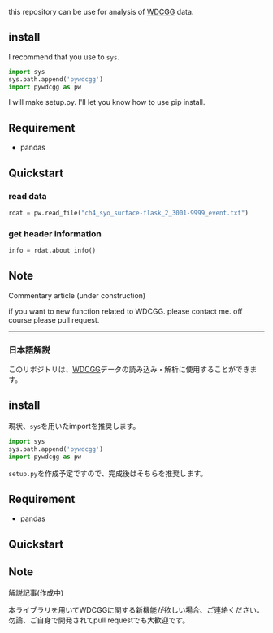this repository can be use for analysis of [WDCGG](https://gaw.kishou.go.jp/jp) data.

## install
I recommend that you use to ``sys``.

```python
import sys
sys.path.append('pywdcgg')
import pywdcgg as pw
```

I will make setup.py.
I'll let you know how to use pip install.

## Requirement
- pandas

## Quickstart
### read data

```python
rdat = pw.read_file("ch4_syo_surface-flask_2_3001-9999_event.txt")
```

### get header information

```python
info = rdat.about_info()
```


## Note
Commentary article (under construction)

if you want to new function related to WDCGG.
please contact me. off course please pull request.

---
### 日本語解説

このリポジトリは、[WDCGG](https://gaw.kishou.go.jp/jp)データの読み込み・解析に使用することができます。

## install
現状、``sys``を用いたimportを推奨します。

```python
import sys
sys.path.append('pywdcgg')
import pywdcgg as pw
```

``setup.py``を作成予定ですので、完成後はそちらを推奨します。

## Requirement
- pandas

## Quickstart

## Note
解説記事(作成中)

本ライブラリを用いてWDCGGに関する新機能が欲しい場合、ご連絡ください。
勿論、ご自身で開発されてpull requestでも大歓迎です。
